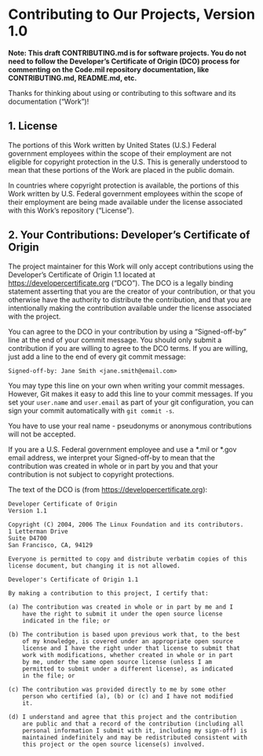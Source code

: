 # Contributing to Our Projects, Version 1.0 
**Note: This draft CONTRIBUTING.md is for software projects. You do not need to follow the Developer’s Certificate of Origin (DCO) process for commenting on the Code.mil repository documentation, like CONTRIBUTING.md, README.md, etc.**

Thanks for thinking about using or contributing to this software and its documentation (“Work”)!

## 1. License
The portions of this Work written by United States (U.S.) Federal government employees within the scope of their employment are not eligible for copyright protection in the U.S. This is generally understood to mean that these portions of the Work are placed in the public domain.

In countries where copyright protection is available, the portions of this Work written by U.S. Federal government employees within the scope of their employment are being made available under the license associated with this Work’s repository (“License”).

## 2. Your Contributions: Developer’s Certificate of Origin
The project maintainer for this Work will only accept contributions using the Developer’s Certificate of Origin 1.1 located at https://developercertificate.org (“DCO”). The DCO is a legally binding statement asserting that you are the creator of your contribution, or that you otherwise have the authority to distribute the contribution, and that you are intentionally making the contribution available under the license associated with the project.

You can agree to the DCO in your contribution by using a “Signed-off-by” line at the end of your commit message. You should only submit a contribution if you are willing to agree to the DCO terms. If you are willing, just add a line to the end of every git commit message:

```Signed-off-by: Jane Smith <jane.smith@email.com>```

You may type this line on your own when writing your commit messages. However, Git makes it easy to add this line to your commit messages. If you set your `user.name` and `user.email` as part of your git configuration, you can sign your commit automatically with `git commit -s`.

You have to use your real name - pseudonyms or anonymous contributions will not be accepted.

If you are a U.S. Federal government employee and use a *.mil or *.gov email address, we interpret your Signed-off-by to mean that the contribution was created in whole or in part by you and that your contribution is not subject to copyright protections.

The text of the DCO is (from https://developercertificate.org):
```
Developer Certificate of Origin
Version 1.1

Copyright (C) 2004, 2006 The Linux Foundation and its contributors.
1 Letterman Drive
Suite D4700
San Francisco, CA, 94129

Everyone is permitted to copy and distribute verbatim copies of this
license document, but changing it is not allowed.

Developer's Certificate of Origin 1.1

By making a contribution to this project, I certify that:

(a) The contribution was created in whole or in part by me and I
    have the right to submit it under the open source license
    indicated in the file; or

(b) The contribution is based upon previous work that, to the best
    of my knowledge, is covered under an appropriate open source
    license and I have the right under that license to submit that
    work with modifications, whether created in whole or in part
    by me, under the same open source license (unless I am
    permitted to submit under a different license), as indicated
    in the file; or

(c) The contribution was provided directly to me by some other
    person who certified (a), (b) or (c) and I have not modified
    it.

(d) I understand and agree that this project and the contribution
    are public and that a record of the contribution (including all
    personal information I submit with it, including my sign-off) is
    maintained indefinitely and may be redistributed consistent with
    this project or the open source license(s) involved.
```
